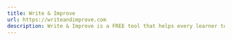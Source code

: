 ```yaml
---
title: Write & Improve
url: https://writeandimprove.com
description: Write & Improve is a FREE tool that helps every learner to improve their English writing.
---
```

